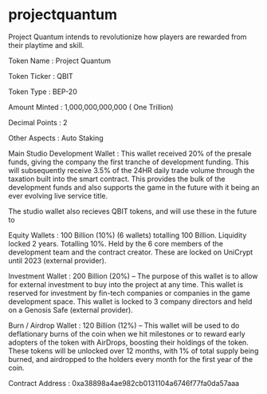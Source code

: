 # projectquantum
Project Quantum intends to revolutionize how players are rewarded from their playtime and skill.



Token Name : Project Quantum

Token Ticker : QBIT

Token Type : BEP-20

Amount Minted : 1,000,000,000,000 ( One Trillion)

Decimal Points : 2

Other Aspects : Auto Staking


Main Studio Development Wallet : This wallet received 20% of the presale funds, giving the company the first tranche of development funding.
This will subsequently receive 3.5% of the 24HR daily trade volume through the taxation built into the smart contract. 
This provides the bulk of the development funds and also supports the game in the future with it being an ever evolving live service title.

The studio wallet also recieves QBIT tokens, and will use these in the future to 

Equity Wallets : 100 Billion (10%) (6 wallets) totalling 100 Billion. Liquidity locked 2 years. Totalling 10%. 
Held by the 6 core members of the development team and the contract creator. 
These are locked on UniCrypt until 2023 (external provider).

Investment Wallet : 200 Billion (20%) – The purpose of this wallet is to allow for external investment to buy into the project at any time. 
This wallet is reserved for investment by fin-tech companies or companies in the game development space. 
This wallet is locked to 3 company directors and held on a Genosis Safe (external provider).

Burn / Airdrop Wallet : 120 Billion (12%) – This wallet will be used to do deflationary burns of the coin when we hit milestones or to reward early adopters of the token with AirDrops, boosting their holdings of the token. 
These tokens will be unlocked over 12 months, with 1% of total supply being burned, and airdropped to the holders every month for the first year of the coin.



Contract Address : 0xa38898a4ae982cb0131104a6746f77fa0da57aaa

